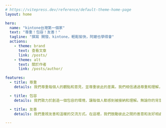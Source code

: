 ```yaml
---
# https://vitepress.dev/reference/default-theme-home-page
layout: home

hero:
  name: "kintone台灣第一個家"
  text: "尊重！包容！友善！"
  tagline: "撰寫 開發、kintone，輕鬆愉快，阿嬤也學得會"
  actions:
    - theme: brand
      text: 查看文章
      link: /posts/
    - theme: alt
      text: 關於作者
      link: /posts/author/

features:
  - title: 尊重
    details: 我們尊重每個人的觀點和意見，並尊重彼此的差異。我們相信通過尊重和理解，我們可以建立一個更加和諧的社群，讓每個人都感到受到重視和尊重。

  - title: 包容
    details: 我們致力於創造一個包容的環境，讓每個人都感到被接納和理解。無論你的背景、信仰或身份如何，我們都歡迎你的加入，並且尊重你的獨特性。

  - title: 友善
    details: 我們重視友善和溫暖的交流方式。在這裡，我們鼓勵彼此之間的善意和友好相處，讓每個人都感受到溫暖和歡樂。我們相信友善的互動可以創造一個更加美好的社群，讓人們彼此之間更加連結。

---
```


